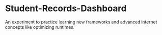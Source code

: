# Student-Records-Dashboard
An experiment to practice learning new frameworks and advanced internet concepts like optimizing runtimes.
